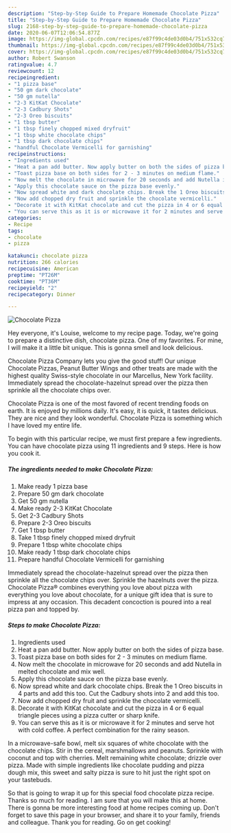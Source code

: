 ```yaml
---
description: "Step-by-Step Guide to Prepare Homemade Chocolate Pizza"
title: "Step-by-Step Guide to Prepare Homemade Chocolate Pizza"
slug: 2168-step-by-step-guide-to-prepare-homemade-chocolate-pizza
date: 2020-06-07T12:06:54.877Z
image: https://img-global.cpcdn.com/recipes/e87f99c4de03d0b4/751x532cq70/chocolate-pizza-recipe-main-photo.jpg
thumbnail: https://img-global.cpcdn.com/recipes/e87f99c4de03d0b4/751x532cq70/chocolate-pizza-recipe-main-photo.jpg
cover: https://img-global.cpcdn.com/recipes/e87f99c4de03d0b4/751x532cq70/chocolate-pizza-recipe-main-photo.jpg
author: Robert Swanson
ratingvalue: 4.7
reviewcount: 12
recipeingredient:
- "1 pizza base"
- "50 gm dark chocolate"
- "50 gm nutella"
- "2-3 KitKat Chocolate"
- "2-3 Cadbury Shots"
- "2-3 Oreo biscuits"
- "1 tbsp butter"
- "1 tbsp finely chopped mixed dryfruit"
- "1 tbsp white chocolate chips"
- "1 tbsp dark chocolate chips"
- "handful Chocolate Vermicelli for garnishing"
recipeinstructions:
- "Ingredients used"
- "Heat a pan add butter. Now apply butter on both the sides of pizza base."
- "Toast pizza base on both sides for 2 - 3 minutes on medium flame."
- "Now melt the chocolate in microwave for 20 seconds and add Nutella in melted chocolate and mix well."
- "Apply this chocolate sauce on the pizza base evenly."
- "Now spread white and dark chocolate chips. Break the 1 Oreo biscuits in 4 parts and add this too. Cut the Cadbury shots into 2 and add this too."
- "Now add chopped dry fruit and sprinkle the chocolate vermicelli."
- "Decorate it with KitKat chocolate and cut the pizza in 4 or 6 equal triangle pieces using a pizza cutter or sharp knife."
- "You can serve this as it is or microwave it for 2 minutes and serve hot with cold coffee. A perfect combination for the rainy season."
categories:
- Recipe
tags:
- chocolate
- pizza

katakunci: chocolate pizza 
nutrition: 266 calories
recipecuisine: American
preptime: "PT26M"
cooktime: "PT36M"
recipeyield: "2"
recipecategory: Dinner

---
```



![Chocolate Pizza](https://img-global.cpcdn.com/recipes/e87f99c4de03d0b4/751x532cq70/chocolate-pizza-recipe-main-photo.jpg)

Hey everyone, it's Louise, welcome to my recipe page. Today, we're going to prepare a distinctive dish, chocolate pizza. One of my favorites. For mine, I will make it a little bit unique. This is gonna smell and look delicious.

Chocolate Pizza Company lets you give the good stuff! Our unique Chocolate Pizzas, Peanut Butter Wings and other treats are made with the highest quality Swiss-style chocolate in our Marcellus, New York facility. Immediately spread the chocolate-hazelnut spread over the pizza then sprinkle all the chocolate chips over.

Chocolate Pizza is one of the most favored of recent trending foods on earth. It is enjoyed by millions daily. It's easy, it is quick, it tastes delicious. They are nice and they look wonderful. Chocolate Pizza is something which I have loved my entire life.


To begin with this particular recipe, we must first prepare a few ingredients. You can have chocolate pizza using 11 ingredients and 9 steps. Here is how you cook it.

<!--inarticleads1-->

##### The ingredients needed to make Chocolate Pizza:

1. Make ready 1 pizza base
1. Prepare 50 gm dark chocolate
1. Get 50 gm nutella
1. Make ready 2-3 KitKat Chocolate
1. Get 2-3 Cadbury Shots
1. Prepare 2-3 Oreo biscuits
1. Get 1 tbsp butter
1. Take 1 tbsp finely chopped mixed dryfruit
1. Prepare 1 tbsp white chocolate chips
1. Make ready 1 tbsp dark chocolate chips
1. Prepare handful Chocolate Vermicelli for garnishing


Immediately spread the chocolate-hazelnut spread over the pizza then sprinkle all the chocolate chips over. Sprinkle the hazelnuts over the pizza. Chocolate Pizza® combines everything you love about pizza with everything you love about chocolate, for a unique gift idea that is sure to impress at any occasion. This decadent concoction is poured into a real pizza pan and topped by. 

<!--inarticleads2-->

##### Steps to make Chocolate Pizza:

1. Ingredients used
1. Heat a pan add butter. Now apply butter on both the sides of pizza base.
1. Toast pizza base on both sides for 2 - 3 minutes on medium flame.
1. Now melt the chocolate in microwave for 20 seconds and add Nutella in melted chocolate and mix well.
1. Apply this chocolate sauce on the pizza base evenly.
1. Now spread white and dark chocolate chips. Break the 1 Oreo biscuits in 4 parts and add this too. Cut the Cadbury shots into 2 and add this too.
1. Now add chopped dry fruit and sprinkle the chocolate vermicelli.
1. Decorate it with KitKat chocolate and cut the pizza in 4 or 6 equal triangle pieces using a pizza cutter or sharp knife.
1. You can serve this as it is or microwave it for 2 minutes and serve hot with cold coffee. A perfect combination for the rainy season.


In a microwave-safe bowl, melt six squares of white chocolate with the chocolate chips. Stir in the cereal, marshmallows and peanuts. Sprinkle with coconut and top with cherries. Melt remaining white chocolate; drizzle over pizza. Made with simple ingredients like chocolate pudding and pizza dough mix, this sweet and salty pizza is sure to hit just the right spot on your tastebuds. 

So that is going to wrap it up for this special food chocolate pizza recipe. Thanks so much for reading. I am sure that you will make this at home. There is gonna be more interesting food at home recipes coming up. Don't forget to save this page in your browser, and share it to your family, friends and colleague. Thank you for reading. Go on get cooking!
